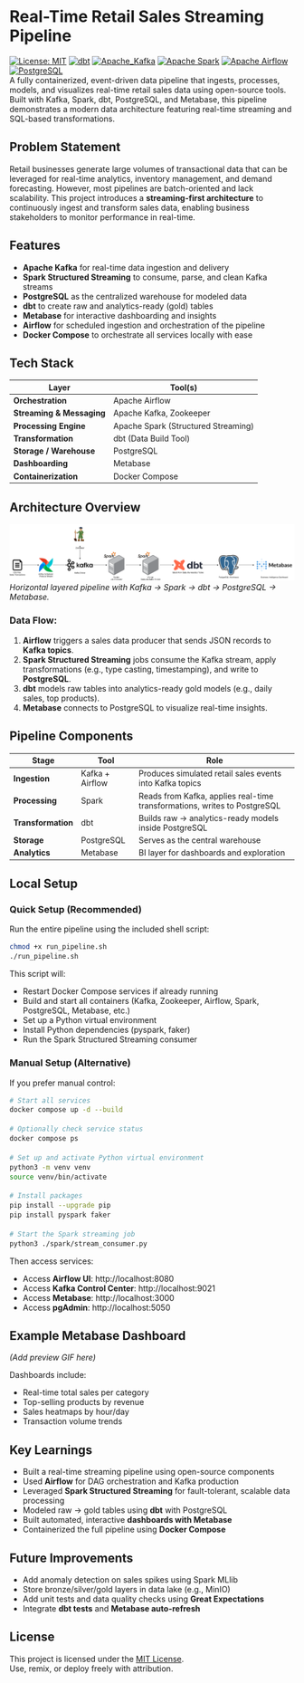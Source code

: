 # Real-Time Retail Sales Streaming Pipeline
[![License: MIT](https://img.shields.io/badge/License-MIT-yellow.svg)](LICENSE)
[![dbt](https://img.shields.io/badge/dbt-Data_Transformation-181717?logo=dbt)](https://github.com/nakuleshj/sales-pipeline)
[![Apache_Kafka](https://img.shields.io/badge/Apache_Kafka-Streaming-181717?logo=apachekafka)](https://github.com/nakuleshj/sales-pipeline)
[![Apache Spark](https://img.shields.io/badge/Apache_Spark-Distributed_Processing-181717?logo=apachespark)](https://github.com/nakuleshj/sales-pipeline)
[![Apache Airflow](https://img.shields.io/badge/Apache_Airflow-Orchestration-181717?logo=apacheairflow&logoColor=ffffff)](https://github.com/nakuleshj/sales-pipeline)
[![PostgreSQL](https://img.shields.io/badge/PostgreSQL-Data_Warehouse-181717?logo=postgresql)](https://github.com/nakuleshj/sales-pipeline)  
A fully containerized, event-driven data pipeline that ingests, processes, models, and visualizes real-time retail sales data using open-source tools. Built with Kafka, Spark, dbt, PostgreSQL, and Metabase, this pipeline demonstrates a modern data architecture featuring real-time streaming and SQL-based transformations.

## Problem Statement

Retail businesses generate large volumes of transactional data that can be leveraged for real-time analytics, inventory management, and demand forecasting. However, most pipelines are batch-oriented and lack scalability. This project introduces a **streaming-first architecture** to continuously ingest and transform sales data, enabling business stakeholders to monitor performance in real-time.

## Features

- **Apache Kafka** for real-time data ingestion and delivery
- **Spark Structured Streaming** to consume, parse, and clean Kafka streams
- **PostgreSQL** as the centralized warehouse for modeled data
- **dbt** to create raw and analytics-ready (gold) tables
- **Metabase** for interactive dashboarding and insights
- **Airflow** for scheduled ingestion and orchestration of the pipeline
- **Docker Compose** to orchestrate all services locally with ease


## Tech Stack

| Layer | Tool(s) |
|-------|--------|
| **Orchestration** | Apache Airflow |
| **Streaming & Messaging** | Apache Kafka, Zookeeper |
| **Processing Engine** | Apache Spark (Structured Streaming) |
| **Transformation** | dbt (Data Build Tool) |
| **Storage / Warehouse** | PostgreSQL |
| **Dashboarding** | Metabase |
| **Containerization** | Docker Compose |


## Architecture Overview

![Architecture Diagram](./assets/sales_pipeline.png)  
_Horizontal layered pipeline with Kafka → Spark → dbt → PostgreSQL → Metabase._

### Data Flow:

1. **Airflow** triggers a sales data producer that sends JSON records to **Kafka topics**.
2. **Spark Structured Streaming** jobs consume the Kafka stream, apply transformations (e.g., type casting, timestamping), and write to **PostgreSQL**.
3. **dbt** models raw tables into analytics-ready gold models (e.g., daily sales, top products).
4. **Metabase** connects to PostgreSQL to visualize real-time insights.


## Pipeline Components

| Stage | Tool | Role |
|-------|------|------|
| **Ingestion** | Kafka + Airflow | Produces simulated retail sales events into Kafka topics |
| **Processing** | Spark | Reads from Kafka, applies real-time transformations, writes to PostgreSQL |
| **Transformation** | dbt | Builds raw → analytics-ready models inside PostgreSQL |
| **Storage** | PostgreSQL | Serves as the central warehouse |
| **Analytics** | Metabase | BI layer for dashboards and exploration |


## Local Setup

### Quick Setup (Recommended)

Run the entire pipeline using the included shell script:

```bash
chmod +x run_pipeline.sh
./run_pipeline.sh
```

This script will:

- Restart Docker Compose services if already running
- Build and start all containers (Kafka, Zookeeper, Airflow, Spark, PostgreSQL, Metabase, etc.)
- Set up a Python virtual environment
- Install Python dependencies (pyspark, faker)
- Run the Spark Structured Streaming consumer


### Manual Setup (Alternative)

If you prefer manual control:

```bash
# Start all services
docker compose up -d --build

# Optionally check service status
docker compose ps

# Set up and activate Python virtual environment
python3 -m venv venv
source venv/bin/activate

# Install packages
pip install --upgrade pip
pip install pyspark faker

# Start the Spark streaming job
python3 ./spark/stream_consumer.py

```

Then access services:

- Access **Airflow UI**: http://localhost:8080  
- Access **Kafka Control Center**: http://localhost:9021  
- Access **Metabase**: http://localhost:3000  
- Access **pgAdmin**: http://localhost:5050


## Example Metabase Dashboard

_(Add preview GIF here)_

Dashboards include:
- Real-time total sales per category
- Top-selling products by revenue
- Sales heatmaps by hour/day
- Transaction volume trends

## Key Learnings

- Built a real-time streaming pipeline using open-source components
- Used **Airflow** for DAG orchestration and Kafka production
- Leveraged **Spark Structured Streaming** for fault-tolerant, scalable data processing
- Modeled raw → gold tables using **dbt** with PostgreSQL
- Built automated, interactive **dashboards with Metabase**
- Containerized the full pipeline using **Docker Compose**

## Future Improvements

- Add anomaly detection on sales spikes using Spark MLlib
- Store bronze/silver/gold layers in data lake (e.g., MinIO)
- Add unit tests and data quality checks using **Great Expectations**
- Integrate **dbt tests** and **Metabase auto-refresh**


## License

This project is licensed under the [MIT License](LICENSE).  
Use, remix, or deploy freely with attribution.
